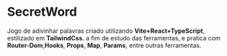 # SecretWord
Jogo de adivinhar palavras criado utilizando **Vite+React+TypeScript**, estilizado em **TailwindCss.** a fim de estudo das ferramentas, e pratica com **Router-Dom**,**Hooks**, **Props**, **Map**, **Params**, entre outras ferramentas. 


